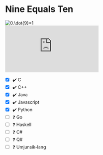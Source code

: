 # Nine Equals Ten

![0.\dot{9}=1](https://latex.codecogs.com/png.latex?0.\dot{9}%3D10)  
![prof.9999999999999999=10000000000000000](https://latex.codecogs.com/png.latex?prof.%5C%2C%209999999999999999%3D10000000000000000)

- [x] ✔️ C
- [x] ✔️ C++
- [x] ✔️ Java
- [x] ✔️ Javascript
- [x] ✔️ Python
- [ ] ❓ Go
- [ ] ❓ Haskell
- [ ] ❓ C#
- [ ] ❓ Q#
- [ ] ❓ Umjunsik-lang